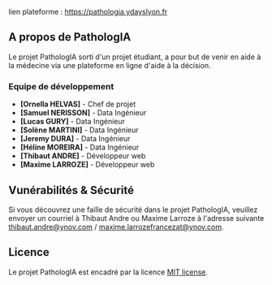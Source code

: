 lien plateforme : https://pathologia.ydayslyon.fr



## A propos de PathologIA

Le projet PathologIA sorti d'un projet étudiant, a pour but de venir en aide à la médecine via une plateforme en ligne d'aide à la décision.

### Equipe de développement

- **[Ornella HELVAS]** - Chef de projet
- **[Samuel NERISSON]** - Data Ingénieur
- **[Lucas GURY]** - Data Ingénieur
- **[Solène MARTINI]** - Data Ingénieur
- **[Jeremy DURA]** - Data Ingénieur
- **[Héline MOREIRA]** - Data Ingénieur
- **[Thibaut ANDRE]** - Développeur web
- **[Maxime LARROZE]** - Développeur web

## Vunérabilités & Sécurité

Si vous découvrez une faille de sécurité dans le projet PathologIA, veuillez envoyer un courriel à Thibaut Andre ou Maxime Larroze à l'adresse suivante [thibaut.andre@ynov.com](mailto:thibaut.andre@ynov.com) / [maxime.larrozefrancezat@ynov.com](mailto:maxime.larrozefrancezat@ynov.com).

## Licence

Le projet PathologIA est encadré par la licence [MIT license](https://opensource.org/licenses/MIT).
